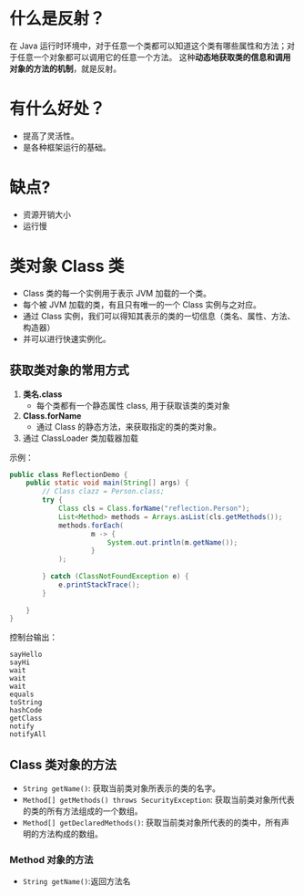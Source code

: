 # 什么是反射？
在 Java 运行时环境中，对于任意一个类都可以知道这个类有哪些属性和方法；对于任意一个对象都可以调用它的任意一个方法。
这种**动态地获取类的信息和调用对象的方法的机制**，就是反射。

# 有什么好处？
- 提高了灵活性。
- 是各种框架运行的基础。

# 缺点?
- 资源开销大小
- 运行慢



# 类对象 Class 类
- Class 类的每一个实例用于表示 JVM 加载的一个类。
- 每个被 JVM 加载的类，有且只有唯一的一个 Class 实例与之对应。
- 通过 Class 实例，我们可以得知其表示的类的一切信息（类名、属性、方法、构造器）
- 并可以进行快速实例化。

## 获取类对象的常用方式
1. **类名.class**
    - 每个类都有一个静态属性 class, 用于获取该类的类对象
2. **Class.forName**
    - 通过 Class 的静态方法，来获取指定的类的类对象。
3. 通过 ClassLoader 类加载器加载

示例：
```java
public class ReflectionDemo {
    public static void main(String[] args) {
        // Class clazz = Person.class;
        try {
            Class cls = Class.forName("reflection.Person");
            List<Method> methods = Arrays.asList(cls.getMethods());
            methods.forEach(
                    m -> {
                        System.out.println(m.getName());
                    }
            );
            
        } catch (ClassNotFoundException e) {
            e.printStackTrace();
        }
        
    }
}
```
控制台输出：
```
sayHello
sayHi
wait
wait
wait
equals
toString
hashCode
getClass
notify
notifyAll
```

## Class 类对象的方法
- `String getName()`: 获取当前类对象所表示的类的名字。
- `Method[] getMethods() throws SecurityException`: 获取当前类对象所代表的类的所有方法组成的一个数组。
- `Method[] getDeclaredMethods()`: 获取当前类对象所代表的的类中，所有声明的方法构成的数组。

### Method 对象的方法
- `String getName()`:返回方法名


































